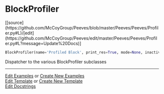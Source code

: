 # <a id="Peeves.Peeves.Profiler.BlockProfiler">BlockProfiler</a>
<div class="docs-source-link" markdown="1">
[[source](https://github.com/McCoyGroup/Peeves/blob/master/Peeves/Peeves/Profiler.py#L)/[edit](https://github.com/McCoyGroup/Peeves/edit/master/Peeves/Peeves/Profiler.py#L?message=Update%20Docs)]
</div>

```python
BlockProfiler(name='Profiled Block', print_res=True, mode=None, inactive=False, **kwargs): 
```
Dispatcher to the various BlockProfiler subclasses











---

[Edit Examples](https://github.com/McCoyGroup/Peeves/edit/gh-pages/ci/examples/Peeves/Peeves/Profiler/BlockProfiler.md) or 
[Create New Examples](https://github.com/McCoyGroup/Peeves/new/gh-pages/?filename=ci/examples/Peeves/Peeves/Profiler/BlockProfiler.md) <br/>
[Edit Template](https://github.com/McCoyGroup/Peeves/edit/gh-pages/ci/docs/Peeves/Peeves/Profiler/BlockProfiler.md) or 
[Create New Template](https://github.com/McCoyGroup/Peeves/new/gh-pages/?filename=ci/docs/templates/Peeves/Peeves/Profiler/BlockProfiler.md) <br/>
[Edit Docstrings](https://github.com/McCoyGroup/Peeves/edit/master/Peeves/Peeves/Profiler.py#L?message=Update%20Docs)